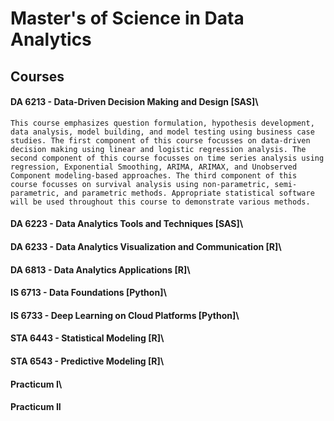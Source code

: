 # Master's of Science in Data Analytics

## Courses
#### DA 6213 - Data-Driven Decision Making and Design [SAS]\
    This course emphasizes question formulation, hypothesis development, data analysis, model building, and model testing using business case studies. The first component of this course focusses on data-driven decision making using linear and logistic regression analysis. The second component of this course focusses on time series analysis using regression, Exponential Smoothing, ARIMA, ARIMAX, and Unobserved Component modeling-based approaches. The third component of this course focusses on survival analysis using non-parametric, semi-parametric, and parametric methods. Appropriate statistical software will be used throughout this course to demonstrate various methods.

#### DA 6223 - Data Analytics Tools and Techniques [SAS]\
#### DA 6233 - Data Analytics Visualization and Communication [R]\
#### DA 6813 - Data Analytics Applications [R]\
#### IS 6713 - Data Foundations [Python]\
#### IS 6733 - Deep Learning on Cloud Platforms [Python]\
#### STA 6443 - Statistical Modeling [R]\
#### STA 6543 - Predictive Modeling [R]\
#### Practicum I\
#### Practicum II
